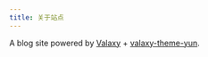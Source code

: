 ```yaml
---
title: 关于站点
---
```


A blog site powered by [Valaxy](https://valaxy.site) + [valaxy-theme-yun](https://github.com/YunYouJun/valaxy/blob/main/packages/valaxy-theme-yun/).
